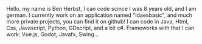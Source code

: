 Hello, my name is Ben Herbst,
I can code scince I was 8 years old, and I am german.
I currently work on an application named "Idaesbasic", and much more private projects, you can find it on github!
I can code in Java, Html, Css, Javascript, Python, GDscript, and a bit c#.
Frameworks with that I can work: Vue.js, Godot, Javafx, Swing...
